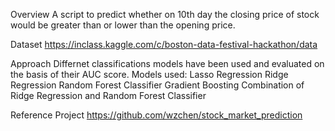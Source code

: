 Overview
A script to predict whether on 10th day the closing price of stock would be greater than or lower than the opening price.

Dataset
https://inclass.kaggle.com/c/boston-data-festival-hackathon/data

Approach
Differnet classifications models have been used and evaluated on the basis of their AUC score.
Models used:
Lasso Regression
Ridge Regression
Random Forest Classifier
Gradient Boosting
Combination of Ridge Regression and Random Forest Classifier

Reference Project
https://github.com/wzchen/stock_market_prediction
